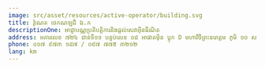 ```yaml
---
image: src/asset/resources/active-operator/building.svg
title: វ៉ូណេត ថេកណឡជី ឯ.ក
descriptionOne: អាជ្ញាបណ្ណប្រតិបត្តិការនិងផ្តល់សេវាអ៊ីនធឺណិត
address: អគារលេខ ៧២៤ ជាន់ទី១១ បន្ទប់លេខ ០៨ អាផាតម៉ិន ប្លុក D មហាវិថីព្រះនរោត្តម ភូមិ ១០ សង្កាត់ទន្លេបាសាក់ ខណ្ឌចំការមន រាជធានីភ្នំពេញ
phone: ០១៧ ៩៧៣ ១៨៧ / ០៩៧ ៧៧៥ ៣២១២
lang: km
---
```

